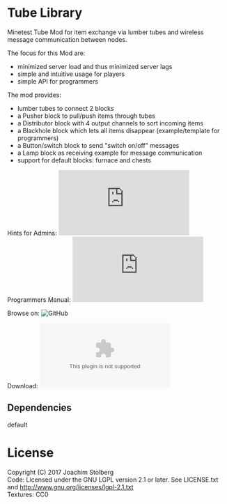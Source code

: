 # Tube Library

Minetest Tube Mod for item exchange via lumber tubes and wireless message communication between nodes.

The focus for this Mod are:
- minimized server load and thus minimized server lags
- simple and intuitive usage for players
- simple API for programmers

The mod provides:
- lumber tubes to connect 2 blocks
- a Pusher block to pull/push items through tubes
- a Distributor block with 4 output channels to sort incoming items
- a Blackhole block which lets all items disappear (example/template for programmers)
- a Button/switch block to send "switch on/off" messages
- a Lamp block as receiving example for message communication
- support for default blocks: furnace and chests

Hints for Admins: ![manual.md](https://github.com/joe7575/Minetest-Tubelib/blob/master/manual.md)  
Programmers Manual: ![api.md](https://github.com/joe7575/Minetest-Tubelib/blob/master/api.md)

Browse on: ![GitHub](https://github.com/joe7575/Minetest-Tubelib)

Download: ![GitHub](https://github.com/joe7575/Minetest-Tubelib/archive/master.zip)


## Dependencies
default  

# License
Copyright (C) 2017 Joachim Stolberg  
Code: Licensed under the GNU LGPL version 2.1 or later. See LICENSE.txt and http://www.gnu.org/licenses/lgpl-2.1.txt  
Textures: CC0


